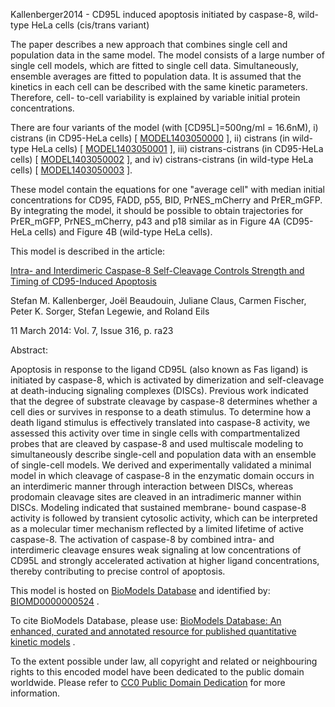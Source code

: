 

Kallenberger2014 - CD95L induced apoptosis initiated by caspase-8, wild-type
HeLa cells (cis/trans variant)

The paper describes a new approach that combines single cell and population
data in the same model. The model consists of a large number of single cell
models, which are fitted to single cell data. Simultaneously, ensemble
averages are fitted to population data. It is assumed that the kinetics in
each cell can be described with the same kinetic parameters. Therefore, cell-
to-cell variability is explained by variable initial protein concentrations.

There are four variants of the model (with [CD95L]=500ng/ml = 16.6nM), i)
cistrans (in CD95-HeLa cells) [
[MODEL1403050000](http://identifiers.org/biomodels.db/MODEL1403050000) ], ii)
cistrans (in wild-type HeLa cells) [
[MODEL1403050001](http://identifiers.org/biomodels.db/MODEL1403050001) ], iii)
cistrans-cistrans (in CD95-HeLa cells) [
[MODEL1403050002](http://identifiers.org/biomodels.db/MODEL1403050002) ], and
iv) cistrans-cistrans (in wild-type HeLa cells) [
[MODEL1403050003](http://identifiers.org/biomodels.db/MODEL1403050003) ].

These model contain the equations for one "average cell" with median initial
concentrations for CD95, FADD, p55, BID, PrNES_mCherry and PrER_mGFP. By
integrating the model, it should be possible to obtain trajectories for
PrER_mGFP, PrNES_mCherry, p43 and p18 similar as in Figure 4A (CD95-HeLa
cells) and Figure 4B (wild-type HeLa cells).

This model is described in the article:

[Intra- and Interdimeric Caspase-8 Self-Cleavage Controls Strength and Timing
of CD95-Induced
Apoptosis](http://identifiers.org/doi/10.1126/scisignal.2004738)

Stefan M. Kallenberger, Joël Beaudouin, Juliane Claus, Carmen Fischer, Peter
K. Sorger, Stefan Legewie, and Roland Eils

11 March 2014: Vol. 7, Issue 316, p. ra23

Abstract:

Apoptosis in response to the ligand CD95L (also known as Fas ligand) is
initiated by caspase-8, which is activated by dimerization and self-cleavage
at death-inducing signaling complexes (DISCs). Previous work indicated that
the degree of substrate cleavage by caspase-8 determines whether a cell dies
or survives in response to a death stimulus. To determine how a death ligand
stimulus is effectively translated into caspase-8 activity, we assessed this
activity over time in single cells with compartmentalized probes that are
cleaved by caspase-8 and used multiscale modeling to simultaneously describe
single-cell and population data with an ensemble of single-cell models. We
derived and experimentally validated a minimal model in which cleavage of
caspase-8 in the enzymatic domain occurs in an interdimeric manner through
interaction between DISCs, whereas prodomain cleavage sites are cleaved in an
intradimeric manner within DISCs. Modeling indicated that sustained membrane-
bound caspase-8 activity is followed by transient cytosolic activity, which
can be interpreted as a molecular timer mechanism reflected by a limited
lifetime of active caspase-8. The activation of caspase-8 by combined intra-
and interdimeric cleavage ensures weak signaling at low concentrations of
CD95L and strongly accelerated activation at higher ligand concentrations,
thereby contributing to precise control of apoptosis.

This model is hosted on [BioModels Database](http://www.ebi.ac.uk/biomodels/)
and identified by:
[BIOMD0000000524](http://identifiers.org/biomodels.db/BIOMD0000000524) .

To cite BioModels Database, please use: [BioModels Database: An enhanced,
curated and annotated resource for published quantitative kinetic
models](http://identifiers.org/pubmed/20587024) .

To the extent possible under law, all copyright and related or neighbouring
rights to this encoded model have been dedicated to the public domain
worldwide. Please refer to [CC0 Public Domain
Dedication](http://creativecommons.org/publicdomain/zero/1.0/) for more
information.

